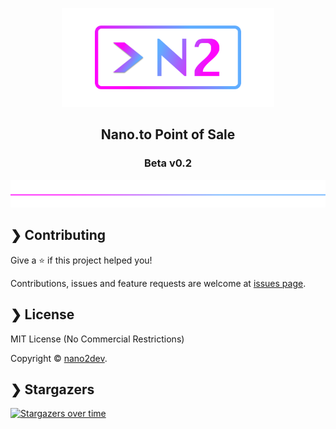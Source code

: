 <p align="center">
  <img src="https://github.com/fwd/n2/raw/master/.github/banner.png" alt="Prompts" width="340" />
</p>

<h2 align="center">Nano.to Point of Sale</h2>

<h3 align="center">Beta v0.2</h3>

![line](https://github.com/fwd/n2/raw/master/.github/line.png)

## ❯ Contributing

Give a ⭐️ if this project helped you!

Contributions, issues and feature requests are welcome at [issues page](https://github.com/fwd/pos/issues).

## ❯ License

MIT License (No Commercial Restrictions)

Copyright © [nano2dev](https://twitter.com/nano2dev).

## ❯ Stargazers

[![Stargazers over time](https://starchart.cc/fwd/pos.svg)](https://github.com/fwd/pos)
